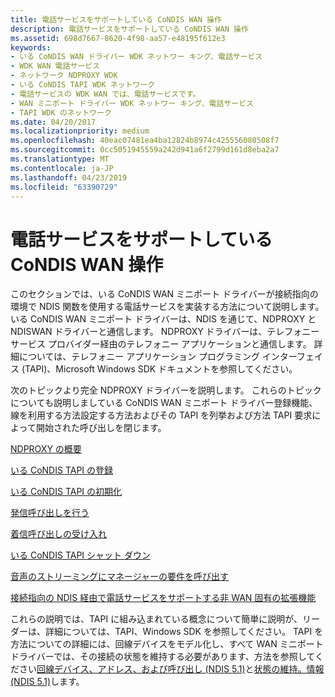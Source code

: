 ```yaml
---
title: 電話サービスをサポートしている CoNDIS WAN 操作
description: 電話サービスをサポートしている CoNDIS WAN 操作
ms.assetid: 698d7667-8620-4f98-aa57-e48195f612e3
keywords:
- いる CoNDIS WAN ドライバー WDK ネットワー キング、電話サービス
- WDK WAN 電話サービス
- ネットワーク NDPROXY WDK
- いる CoNDIS TAPI WDK ネットワーク
- 電話サービスの WDK WAN では、電話サービスです。
- WAN ミニポート ドライバー WDK ネットワー キング、電話サービス
- TAPI WDK のネットワーク
ms.date: 04/20/2017
ms.localizationpriority: medium
ms.openlocfilehash: 40eac07481ea4ba12824b8974c425556080508f7
ms.sourcegitcommit: 0cc5051945559a242d941a6f2799d161d8eba2a7
ms.translationtype: MT
ms.contentlocale: ja-JP
ms.lasthandoff: 04/23/2019
ms.locfileid: "63390729"
---
```

# <a name="condis-wan-operations-that-support-telephonic-services"></a>電話サービスをサポートしている CoNDIS WAN 操作





このセクションでは、いる CoNDIS WAN ミニポート ドライバーが接続指向の環境で NDIS 関数を使用する電話サービスを実装する方法について説明します。 いる CoNDIS WAN ミニポート ドライバーは、NDIS を通じて、NDPROXY と NDISWAN ドライバーと通信します。 NDPROXY ドライバーは、テレフォニー サービス プロバイダー経由のテレフォニー アプリケーションと通信します。 詳細については、テレフォニー アプリケーション プログラミング インターフェイス (TAPI)、Microsoft Windows SDK ドキュメントを参照してください。

次のトピックより完全 NDPROXY ドライバーを説明します。 これらのトピックについても説明しましている CoNDIS WAN ミニポート ドライバー登録機能、線を利用する方法設定する方法およびその TAPI を列挙および方法 TAPI 要求によって開始された呼び出しを閉じます。

[NDPROXY の概要](ndproxy-overview.md)

[いる CoNDIS TAPI の登録](condis-tapi-registration.md)

[いる CoNDIS TAPI の初期化](condis-tapi-initialization.md)

[発信呼び出しを行う](making-outgoing-calls.md)

[着信呼び出しの受け入れ](accepting-incoming-calls.md)

[いる CoNDIS TAPI シャット ダウン](condis-tapi-shutdown.md)

[音声のストリーミングにマネージャーの要件を呼び出す](call-manager-requirements-for-voice-streaming.md)

[接続指向の NDIS 経由で電話サービスをサポートする非 WAN 固有の拡張機能](non-wan-specific-extensions-to-support-telephonic-services-over-connec.md)

これらの説明では、TAPI に組み込まれている概念について簡単に説明が、リーダーは、詳細については、TAPI、Windows SDK を参照してください。 TAPI を方法についての詳細には、回線デバイスをモデル化し、すべて WAN ミニポート ドライバーでは、その接続の状態を維持する必要があります、方法を参照してください[回線デバイス、アドレス、および呼び出し (NDIS 5.1)](https://msdn.microsoft.com/library/windows/hardware/ff549181)と[状態の維持。情報 (NDIS 5.1)](https://msdn.microsoft.com/library/windows/hardware/ff549232)します。

 

 





